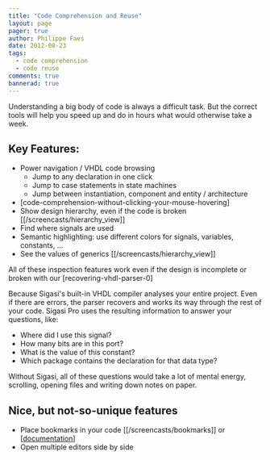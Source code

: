 ```yaml
---
title: "Code Comprehension and Reuse"
layout: page 
pager: true
author: Philippe Faes
date: 2012-08-23
tags: 
  - code comprehension
  - code reuse
comments: true
bannerad: true
---
```


Understanding a big body of code is always a difficult task. But the correct tools will help you speed up and do in hours what would otherwise take a week.

## Key Features:

* Power navigation / VHDL code browsing
	* Jump to any declaration in one click
	* Jump to case statements in state machines
	* Jump between instantiation, component and entity / architecture
* [code-comprehension-without-clicking-your-mouse-hovering]
* Show design hierarchy, even if the code is broken \[[/screencasts/hierarchy_view]\]
* Find where signals are used
* Semantic highlighting: use different colors for signals, variables, constants, ...
* See the values of generics \[[/screencasts/hierarchy_view]\]

All of these inspection features work even if the design is incomplete or broken with our [recovering-vhdl-parser-0]

Because Sigasi's built-in VHDL compiler analyses your entire project. Even if there are errors, the parser recovers and works its way through the rest of your code. Sigasi Pro uses the resulting information to answer your questions, like:
* Where did I use this signal?
* How many bits are in this port?
* What is the value of this constant? 
* Which package contains the declaration for that data type?

Without Sigasi, all of these questions would take a lot of mental energy, scrolling, opening files and writing down notes on paper. 

## Nice, but not-so-unique features

* Place bookmarks in your code \[[/screencasts/bookmarks]\] or \[[documentation](http://help.eclipse.org/juno/index.jsp?topic=%2Forg.eclipse.platform.doc.user%2FgettingStarted%2Fqs-37-3e.htm)\]
* Open multiple editors side by side
